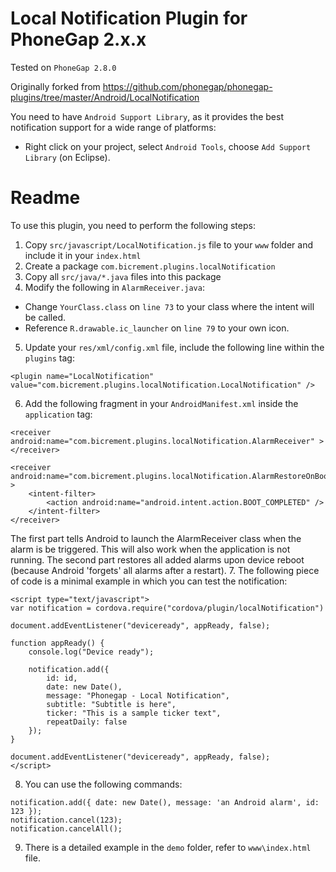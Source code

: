 # Local Notification Plugin for PhoneGap 2.x.x

Tested on `PhoneGap 2.8.0`

Originally forked from https://github.com/phonegap/phonegap-plugins/tree/master/Android/LocalNotification

You need to have `Android Support Library`, as it provides the best notification support for a wide range of platforms:

- Right click on your project, select `Android Tools`, choose `Add Support Library` (on Eclipse).

# Readme

To use this plugin, you need to perform the following steps:

1. Copy `src/javascript/LocalNotification.js` file to your `www` folder and include it in your `index.html`
2. Create a package `com.bicrement.plugins.localNotification`
3. Copy all `src/java/*.java` files into this package
4. Modify the following in `AlarmReceiver.java`:
  - Change `YourClass.class` on `line 73` to your class where the intent will be called.
  - Reference `R.drawable.ic_launcher` on `line 79` to your own icon.
5. Update your `res/xml/config.xml` file, include the following line within the `plugins` tag:
  ```
  <plugin name="LocalNotification" value="com.bicrement.plugins.localNotification.LocalNotification" />
  ```
6. Add the following fragment in your `AndroidManifest.xml` inside the `application` tag:
  ```
  <receiver android:name="com.bicrement.plugins.localNotification.AlarmReceiver" >
  </receiver>
  
  <receiver android:name="com.bicrement.plugins.localNotification.AlarmRestoreOnBoot" >
      <intent-filter>
          <action android:name="android.intent.action.BOOT_COMPLETED" />
      </intent-filter>
  </receiver>
  ```
  The first part tells Android to launch the AlarmReceiver class when the alarm is be triggered. This will also work when the application is not running.
  The second part restores all added alarms upon device reboot (because Android 'forgets' all alarms after a restart).
7. The following piece of code is a minimal example in which you can test the notification:
  ```
  <script type="text/javascript">
  var notification = cordova.require("cordova/plugin/localNotification")
  
  document.addEventListener("deviceready", appReady, false);
  
  function appReady() {
      console.log("Device ready");
  
      notification.add({
          id: id,
          date: new Date(),
          message: "Phonegap - Local Notification",
          subtitle: "Subtitle is here",
          ticker: "This is a sample ticker text",
          repeatDaily: false
      });
  }
  
  document.addEventListener("deviceready", appReady, false);
  </script>
  ```
8. You can use the following commands:
  ```
  notification.add({ date: new Date(), message: 'an Android alarm', id: 123 });
  notification.cancel(123); 
  notification.cancelAll();
  ```
9. There is a detailed example in the `demo` folder, refer to `www\index.html` file.
